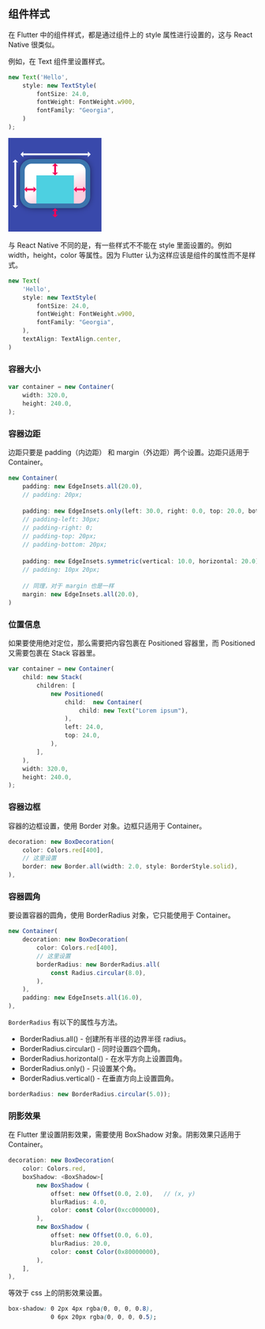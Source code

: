 
## 组件样式
在 Flutter 中的组件样式，都是通过组件上的 style 属性进行设置的，这与 React Native 很类似。

例如，在 Text 组件里设置样式。

```js
new Text('Hello',
    style: new TextStyle(
        fontSize: 24.0,
        fontWeight: FontWeight.w900,
        fontFamily: "Georgia",
    )
);
```

![](/../../image/20180629113028.png)

与 React Native 不同的是，有一些样式不不能在 style 里面设置的。例如 width，height，color 等属性。因为 Flutter 认为这样应该是组件的属性而不是样式。

```js
new Text(
    'Hello',
    style: new TextStyle(
        fontSize: 24.0,
        fontWeight: FontWeight.w900,
        fontFamily: "Georgia",
    ),
    textAlign: TextAlign.center,
)
```

### 容器大小

```js
var container = new Container(
    width: 320.0,
    height: 240.0,
);
```

### 容器边距
边距只要是 padding（内边距） 和 margin（外边距）两个设置。边距只适用于 Container。

```js
new Container(
    padding: new EdgeInsets.all(20.0),
    // padding: 20px;

    padding: new EdgeInsets.only(left: 30.0, right: 0.0, top: 20.0, bottom: 20.0),
    // padding-left: 30px;
    // padding-right: 0;
    // padding-top: 20px;
    // padding-bottom: 20px;

    padding: new EdgeInsets.symmetric(vertical: 10.0, horizontal: 20.0),
    // padding: 10px 20px;

    // 同理，对于 margin 也是一样
    margin: new EdgeInsets.all(20.0),
)
```


### 位置信息
如果要使用绝对定位，那么需要把内容包裹在 Positioned 容器里，而 Positioned 又需要包裹在 Stack 容器里。

```js
var container = new Container(
    child: new Stack(
        children: [
            new Positioned(
                child:  new Container(
                    child: new Text("Lorem ipsum"),
                ),
                left: 24.0,
                top: 24.0,
            ),
        ],
    ),
    width: 320.0,
    height: 240.0,
);
```

### 容器边框
容器的边框设置，使用 Border 对象。边框只适用于 Container。

```js
decoration: new BoxDecoration(
    color: Colors.red[400],
    // 这里设置
    border: new Border.all(width: 2.0, style: BorderStyle.solid),
),
```

### 容器圆角
要设置容器的圆角，使用 BorderRadius 对象，它只能使用于 Container。

```js
new Container(
    decoration: new BoxDecoration(
        color: Colors.red[400],
        // 这里设置
        borderRadius: new BorderRadius.all(
            const Radius.circular(8.0),
        ),
    ),
    padding: new EdgeInsets.all(16.0),
),
```

`BorderRadius` 有以下的属性与方法。
- BorderRadius.all() - 创建所有半径的边界半径 radius。
- BorderRadius.circular() - 同时设置四个圆角。
- BorderRadius.horizo​​ntal() - 在水平方向上设置圆角。
- BorderRadius.only() - 只设置某个角。
- BorderRadius.vertical() - 在垂直方向上设置圆角。

```js
borderRadius: new BorderRadius.circular(5.0));
```

### 阴影效果
在 Flutter 里设置阴影效果，需要使用 BoxShadow 对象。阴影效果只适用于 Container。

```js
decoration: new BoxDecoration(
    color: Colors.red,
    boxShadow: <BoxShadow>[
        new BoxShadow (
            offset: new Offset(0.0, 2.0),   // (x, y)
            blurRadius: 4.0,
            color: const Color(0xcc000000),
        ),
        new BoxShadow (
            offset: new Offset(0.0, 6.0),
            blurRadius: 20.0,
            color: const Color(0x80000000),
        ),
    ],
),
```

等效于 css 上的阴影效果设置。

```css
box-shadow: 0 2px 4px rgba(0, 0, 0, 0.8),
            0 6px 20px rgba(0, 0, 0, 0.5);
```

